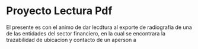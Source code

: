 # Proyecto Lectura Pdf 


El presente es con el animo de dar lecdtura  al exporte de radiografia de una de las entidades del sector financiero, en la cual se encontrara la trazabilidad de ubicacion y contacto de un aperson a

